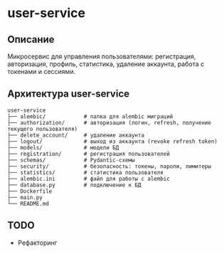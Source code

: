 # user-service

## Описание
Микросервис для управления пользователями: регистрация, авторизация, профиль, статистика, удаление аккаунта, работа с токенами и сессиями.

## Архитектура user-service
```
user-service
├── alembic/            # папка для alembic миграций
├── authorization/      # авторизация (логин, refresh, получение текущего пользователя)
├── delete_account/     # удаление аккаунта
├── logout/             # выход из аккаунта (revoke refresh token)
├── models/             # модели БД
├── registration/       # регистрация пользователей
├── schemas/            # Pydantic-схемы
├── security/           # безопасность: токены, пароли, лимитеры
├── statistics/         # статистика пользователя
├── alembic.ini         # файл для работы с alembic
├── database.py         # подключение к БД
├── Dockerfile
├── main.py
└── README.md
```

## TODO
- Рефакторинг
